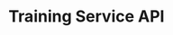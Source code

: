 
# Training Service API

<swagger-ui src="https://cyberrangecz.github.io/backend-training/training-rest-swagger-docs.yaml"/>